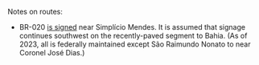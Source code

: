 Notes on routes:
* BR-020 [is signed](https://youtu.be/t-ufytkY_es?t=172) near Simplício Mendes. It is assumed that signage continues southwest on the recently-paved segment to Bahia. (As of 2023, all is federally maintained except São Raimundo Nonato to near Coronel José Dias.)
